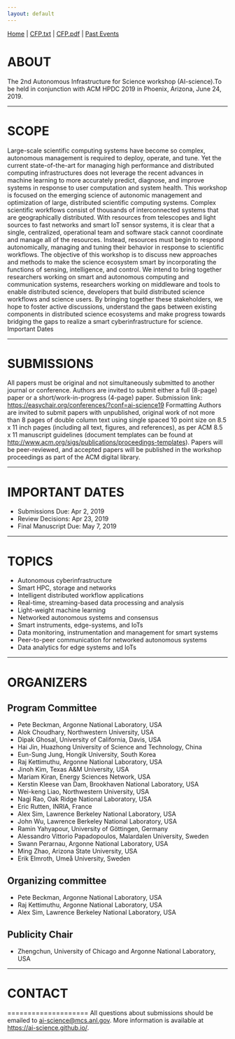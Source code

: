 ```yaml
---
layout: default
---
```

[Home](index.html) | <a href="doc/CFP-ai-science-2019.txt" target="_blank">CFP.txt</a> | <a href="doc/CFP-ai-science-2019.pdf" target="_blank">CFP.pdf</a> | [Past Events](past.html)

# ABOUT
The 2nd Autonomous Infrastructure for Science workshop (AI-science).To be held in conjunction with ACM HPDC 2019 in Phoenix, Arizona, June 24, 2019.

---
# SCOPE
Large-scale scientific computing systems have become so complex, autonomous management is required to deploy, operate, and tune. Yet the current state-of-the-art for managing high performance and distributed computing infrastructures does not leverage the recent advances in machine learning to more accurately predict, diagnose, and improve systems in response to user computation and system health. This workshop is focused on the emerging science of autonomic management and optimization of large, distributed scientific computing systems.
Complex scientific workflows consist of thousands of interconnected systems that are geographically distributed. With resources from telescopes and light sources to fast networks and smart IoT sensor systems, it is clear that a single, centralized, operational team and software stack cannot coordinate and manage all of the resources. Instead, resources must begin to respond autonomically, managing and tuning their behavior in response to scientific workflows. The objective of this workshop is to discuss new approaches and methods to make the science ecosystem smart by incorporating the functions of sensing, intelligence, and control. We intend to bring together researchers working on smart and autonomous computing and communication systems, researchers working on middleware and tools to enable distributed science, developers that build distributed science workflows and science users. By bringing together these stakeholders, we hope to foster active discussions, understand the gaps between existing components in distributed science ecosystems and make progress towards bridging the gaps to realize a smart cyberinfrastructure for science.
Important Dates

---
# SUBMISSIONS
All papers must be original and not simultaneously submitted to another journal or conference. Authors are invited to submit either a full (8-page) paper or a short/work-in-progress (4-page) paper. Submission link: https://easychair.org/conferences/?conf=ai-science19
Formatting
Authors are invited to submit papers with unpublished, original work of not more than 8 pages of double column text using single spaced 10 point size on 8.5 x 11 inch pages (including all text, figures, and references), as per ACM 8.5 x 11 manuscript guidelines (document templates can be found at http://www.acm.org/sigs/publications/proceedings-templates). Papers will be peer-reviewed, and accepted papers will be published in the workshop proceedings as part of the ACM digital library.

---
# IMPORTANT DATES
* Submissions Due: Apr 2, 2019
* Review Decisions: Apr 23, 2019
* Final Manuscript Due: May 7, 2019

---
# TOPICS
* Autonomous cyberinfrastructure
* Smart HPC, storage and networks
* Intelligent distributed workflow applications
* Real-time, streaming-based data processing and analysis
* Light-weight machine learning
* Networked autonomous systems and consensus
* Smart instruments, edge-systems, and IoTs
* Data monitoring, instrumentation and management for smart systems
* Peer-to-peer communication for networked autonomous systems
* Data analytics for edge systems and IoTs

---
# ORGANIZERS
## Program Committee
* Pete Beckman, Argonne National Laboratory, USA
* Alok Choudhary, Northwestern University, USA
* Dipak Ghosal, University of California, Davis, USA
* Hai Jin, Huazhong University of Science and Technology, China
* Eun-Sung Jung, Hongik University, South Korea
* Raj Kettimuthu, Argonne National Laboratory, USA
* Jinoh Kim, Texas A&M University, USA
* Mariam Kiran, Energy Sciences Network, USA
* Kerstin Kleese van Dam, Brookhaven National Laboratory, USA
* Wei-keng Liao, Northwestern University, USA
* Nagi Rao, Oak Ridge National Laboratory, USA
* Eric Rutten, INRIA, France
* Alex Sim, Lawrence Berkeley National Laboratory, USA
* John Wu, Lawrence Berkeley National Laboratory, USA
* Ramin Yahyapour, University of Göttingen, Germany
* Alessandro Vittorio Papadopoulos, Malardalen University, Sweden
* Swann Perarnau, Argonne National Laboratory, USA 
* Ming Zhao, Arizona State University, USA
* Erik Elmroth, Umeå University, Sweden

## Organizing committee
* Pete Beckman, Argonne National Laboratory, USA
* Raj Kettimuthu, Argonne National Laboratory, USA
* Alex Sim, Lawrence Berkeley National Laboratory, USA

## Publicity Chair
* Zhengchun, University of Chicago and Argonne National Laboratory, USA

---
# CONTACT
====================
All questions about submissions should be emailed to ai-science@mcs.anl.gov. More information is available at https://ai-science.github.io/.
